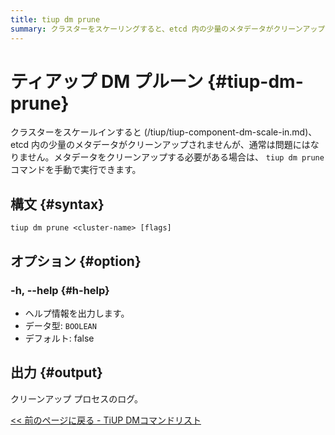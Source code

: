 ```yaml
---
title: tiup dm prune
summary: クラスターをスケーリングすると、etcd 内の少量のメタデータがクリーンアップされない場合がありますが、通常は問題にはなりません。必要に応じて、手動で「tiup dm prune」コマンドを実行してメタデータをクリーンアップできます。コマンド構文は「tiup dm prune <cluster-name> [flags]」です。オプション「-h, --help」はヘルプ情報を出力、出力はクリーンアップ プロセスのログです。
---
```


# ティアップ DM プルーン {#tiup-dm-prune}

クラスターをスケールインすると (/tiup/tiup-component-dm-scale-in.md)、etcd 内の少量のメタデータがクリーンアップされませんが、通常は問題にはなりません。メタデータをクリーンアップする必要がある場合は、 `tiup dm prune`コマンドを手動で実行できます。

## 構文 {#syntax}

```shell
tiup dm prune <cluster-name> [flags]
```

## オプション {#option}

### -h, --help {#h-help}

-   ヘルプ情報を出力します。
-   データ型: `BOOLEAN`
-   デフォルト: false

## 出力 {#output}

クリーンアップ プロセスのログ。

[&lt;&lt; 前のページに戻る - TiUP DMコマンドリスト](/tiup/tiup-component-dm.md#command-list)
